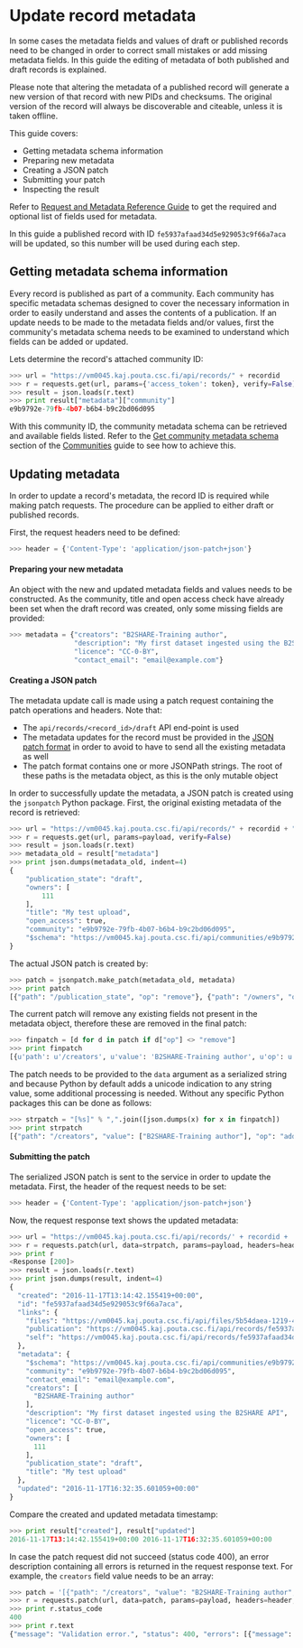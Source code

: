 # Update record metadata
In some cases the metadata fields and values of draft or published records need to be changed in order to correct small mistakes or add missing metadata fields. In this guide the editing of metadata of both published and draft records is explained.

Please note that altering the metadata of a published record will generate a new version of that record with new PIDs and checksums. The original version of the record will always be discoverable and citeable, unless it is taken offline.

This guide covers:

- Getting metadata schema information
- Preparing new metadata
- Creating a JSON patch
- Submitting your patch
- Inspecting the result

Refer to [Request and Metadata Reference Guide](B_Request_and_Metadata_Reference_Guide.md) to get the required and optional list of fields used for metadata.

In this guide a published record with ID `fe5937afaad34d5e929053c9f66a7aca` will be updated, so this number will be used during each step.

## Getting metadata schema information
Every record is published as part of a community. Each community has specific metadata schemas designed to cover the necessary information in order to easily understand and asses the contents of a publication. If an update needs to be made to the metadata fields and/or values, first the community's metadata schema needs to be examined to understand which fields can be added or updated.

Lets determine the record's attached community ID:
```python
>>> url = "https://vm0045.kaj.pouta.csc.fi/api/records/" + recordid
>>> r = requests.get(url, params={'access_token': token}, verify=False)
>>> result = json.loads(r.text)
>>> print result["metadata"]["community"]
e9b9792e-79fb-4b07-b6b4-b9c2bd06d095
```

With this community ID, the community metadata schema can be retrieved and available fields listed. Refer to the [Get community metadata schema](03_Communities.md#get-community-metadata-schema) section of the [Communities](03_Communities.md) guide to see how to achieve this.

## Updating metadata
In order to update a record's metadata, the record ID is required while making patch requests. The procedure can be applied to either draft or published records.

First, the request headers need to be defined:
```python
>>> header = {'Content-Type': 'application/json-patch+json'}
```

#### Preparing your new metadata
An object with the new and updated metadata fields and values needs to be constructed. As the community, title and open access check have already been set when the draft record was created, only some missing fields are provided:
```python
>>> metadata = {"creators": "B2SHARE-Training author",
                "description": "My first dataset ingested using the B2SHARE API",
                "licence": "CC-0-BY",
                "contact_email": "email@example.com"}
```

#### Creating a JSON patch
The metadata update call is made using a patch request containing the patch operations and headers. Note that:
- The `api/records/<record_id>/draft` API end-point is used
- The metadata updates for the record must be provided in the [JSON patch format](http://jsonpatch.com) in order to avoid to have to send all the existing metadata as well
- The patch format contains one or more JSONPath strings. The root of these paths is the metadata object, as this is the only mutable object

In order to successfully update the metadata, a JSON patch is created using the `jsonpatch` Python package. First, the original existing metadata of the record is retrieved:
```python
>>> url = "https://vm0045.kaj.pouta.csc.fi/api/records/" + recordid + "/draft"
>>> r = requests.get(url, params=payload, verify=False)
>>> result = json.loads(r.text)
>>> metadata_old = result["metadata"]
>>> print json.dumps(metadata_old, indent=4)
{
    "publication_state": "draft",
    "owners": [
        111
    ],
    "title": "My test upload",
    "open_access": true,
    "community": "e9b9792e-79fb-4b07-b6b4-b9c2bd06d095",
    "$schema": "https://vm0045.kaj.pouta.csc.fi/api/communities/e9b9792e-79fb-4b07-b6b4-b9c2bd06d095/schemas/0#/draft_json_schema"
}
```

The actual JSON patch is created by:
```python
>>> patch = jsonpatch.make_patch(metadata_old, metadata)
>>> print patch
[{"path": "/publication_state", "op": "remove"}, {"path": "/owners", "op": "remove"}, {"path": "/title", "op": "remove"}, {"path": "/open_access", "op": "remove"}, {"path": "/community", "op": "remove"}, {"path": "/$schema", "op": "remove"}, {"path": "/creators", "value": "B2SHARE-Training author", "op": "add"}, {"path": "/contact_email", "value": "email@example.com", "op": "add"}, {"path": "/description", "value": "My first dataset ingested using the B2SHARE API", "op": "add"}, {"path": "/licence", "value": "CC-0-BY", "op": "add"}]
```

The current patch will remove any existing fields not present in the metadata object, therefore these are removed in the final patch:
```python
>>> finpatch = [d for d in patch if d["op"] <> "remove"]
>>> print finpatch
[{u'path': u'/creators', u'value': 'B2SHARE-Training author', u'op': u'add'}, {u'path': u'/contact_email', u'value': 'email@example.com', u'op': u'add'}, {u'path': u'/description', u'value': 'My first dataset ingested using the B2SHARE API', u'op': u'add'}, {u'path': u'/licence', u'value': 'CC-0-BY', u'op': u'add'}]
```

The patch needs to be provided to the `data` argument as a serialized string and because Python by default adds a unicode indication to any string value, some additional processing is needed. Without any specific Python packages this can be done as follows:
```python
>>> strpatch = "[%s]" % ",".join([json.dumps(x) for x in finpatch])
>>> print strpatch
[{"path": "/creators", "value": ["B2SHARE-Training author"], "op": "add"},{"path": "/contact_email", "value": "email@example.com", "op": "add"},{"path": "/description", "value": "My first dataset ingested using the B2SHARE API", "op": "add"},{"path": "/licence", "value": "CC-0-BY", "op": "add"}]
```

#### Submitting the patch
The serialized JSON patch is sent to the service in order to update the metadata. First, the header of the request needs to be set:
```python
>>> header = {'Content-Type': 'application/json-patch+json'}
```

Now, the request response text shows the updated metadata:
```python
>>> url = "https://vm0045.kaj.pouta.csc.fi/api/records/' + recordid + '/draft"
>>> r = requests.patch(url, data=strpatch, params=payload, headers=header, verify=False)
>>> print r
<Response [200]>
>>> result = json.loads(r.text)
>>> print json.dumps(result, indent=4)
{
  "created": "2016-11-17T13:14:42.155419+00:00",
  "id": "fe5937afaad34d5e929053c9f66a7aca",
  "links": {
    "files": "https://vm0045.kaj.pouta.csc.fi/api/files/5b54daea-1219-4406-8899-abc722aee57b",
    "publication": "https://vm0045.kaj.pouta.csc.fi/api/records/fe5937afaad34d5e929053c9f66a7aca",
    "self": "https://vm0045.kaj.pouta.csc.fi/api/records/fe5937afaad34d5e929053c9f66a7aca/draft"
  },
  "metadata": {
    "$schema": "https://vm0045.kaj.pouta.csc.fi/api/communities/e9b9792e-79fb-4b07-b6b4-b9c2bd06d095/schemas/0#/draft_json_schema",
    "community": "e9b9792e-79fb-4b07-b6b4-b9c2bd06d095",
    "contact_email": "email@example.com",
    "creators": [
      "B2SHARE-Training author"
    ],
    "description": "My first dataset ingested using the B2SHARE API",
    "licence": "CC-0-BY",
    "open_access": true,
    "owners": [
      111
    ],
    "publication_state": "draft",
    "title": "My test upload"
  },
  "updated": "2016-11-17T16:32:35.601059+00:00"
}
```

Compare the created and updated metadata timestamp:
```python
>>> print result["created"], result["updated"]
2016-11-17T13:14:42.155419+00:00 2016-11-17T16:32:35.601059+00:00
```

In case the patch request did not succeed (status code 400), an error description containing all errors is returned in the request response text. For example, the `creators` field value needs to be an array:
```python
>>> patch = '[{"path": "/creators", "value": "B2SHARE-Training author", "op": "add"}]'
>>> r = requests.patch(url, data=patch, params=payload, headers=header, verify=False)
>>> print r.status_code
400
>>> print r.text
{"message": "Validation error.", "status": 400, "errors": [{"message": "'B2SHARE-Training author' is not of type 'array'", "field": "creators"}]}
```
